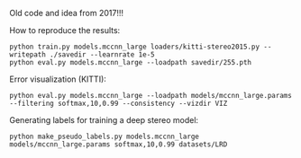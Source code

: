 Old code and idea from 2017!!!

How to reproduce the results:

```
python train.py models.mccnn_large loaders/kitti-stereo2015.py --writepath ./savedir --learnrate 1e-5
python eval.py models.mccnn_large --loadpath savedir/255.pth
```

Error visualization (KITTI):

```
python eval.py models.mccnn_large --loadpath models/mccnn_large.params --filtering softmax,10,0.99 --consistency --vizdir VIZ
```

Generating labels for training a deep stereo model:

```
python make_pseudo_labels.py models.mccnn_large models/mccnn_large.params softmax,10,0.99 datasets/LRD
```
